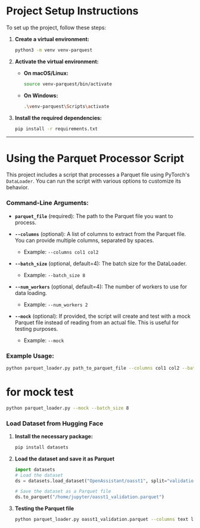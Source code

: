 # Project Setup Instructions

To set up the project, follow these steps:

1. **Create a virtual environment:**
    ```bash
    python3 -m venv venv-parquest
    ```

2. **Activate the virtual environment:**

    - **On macOS/Linux:**
        ```bash
        source venv-parquest/bin/activate
        ```

    - **On Windows:**
        ```bash
        .\venv-parquest\Scripts\activate
        ```

3. **Install the required dependencies:**
    ```bash
    pip install -r requirements.txt
    ```

---

# Using the Parquet Processor Script

This project includes a script that processes a Parquet file using PyTorch's `DataLoader`. You can run the script with various options to customize its behavior.

### Command-Line Arguments:

- **`parquet_file`** (required): The path to the Parquet file you want to process.
  
- **`--columns`** (optional): A list of columns to extract from the Parquet file. You can provide multiple columns, separated by spaces.
    - Example: `--columns col1 col2`

- **`--batch_size`** (optional, default=4): The batch size for the DataLoader.
    - Example: `--batch_size 8`

- **`--num_workers`** (optional, default=4): The number of workers to use for data loading.
    - Example: `--num_workers 2`

- **`--mock`** (optional): If provided, the script will create and test with a mock Parquet file instead of reading from an actual file. This is useful for testing purposes.
    - Example: `--mock`

### Example Usage:

```bash
python parquet_loader.py path_to_parquet_file --columns col1 col2 --batch_size 8 --num_workers 2
```
# for mock test
```bash
python parquet_loader.py --mock --batch_size 8
```


### Load Dataset from Hugging Face

1. **Install the necessary package:**
    ```bash
    pip install datasets
    ```
   
2. **Load the dataset and save it as Parquet**
    ```python
    import datasets
    # Load the dataset
    ds = datasets.load_dataset("OpenAssistant/oasst1", split="validation")
    
    # Save the dataset as a Parquet file
    ds.to_parquet("/home/jupyter/oasst1_validation.parquet")
    ```
   
3. **Testing the Parquet file**

    ```bash
    python parquet_loader.py oasst1_validation.parquet --columns text labels --batch_size 4 --num_workers 4
    ```


